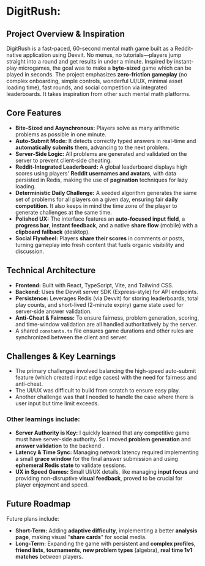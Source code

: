# **DigitRush:**

## **Project Overview & Inspiration**
DigitRush is a fast-paced, 60-second mental math game built as a Reddit-native application using Devvit.
No menus, no tutorials—players jump straight into a round and get results in under a minute.
Inspired by instant-play microgames, the goal was to make a **byte-sized** game which can be played in seconds. The project emphasizes **zero-friction gameplay** (no complex onboarding, simple controls, wonderful UI/UX, minimal asset loading time), fast rounds, and social competition via integrated leaderboards.
It takes inspiration from other such mental math platforms.

## **Core Features**
* **Bite-Sized and Asynchronous:** Players solve as many arithmetic problems as possible in one minute.
* **Auto-Submit Mode:** It detects correctly typed answers in real-time and **automatically submits** them, advancing to the next problem.
* **Server-Side Logic:** All problems are generated and validated on the server to prevent client-side cheating.
* **Reddit-Integrated Leaderboard:** A global leaderboard displays high scores using players' **Reddit usernames and avatars**, with data persisted in Redis, making the use of **pagination** techniques for lazy loading.
* **Deterministic Daily Challenge:** A seeded algorithm generates the same set of problems for all players on a given day, ensuring fair **daily competition**. It also keeps in mind the time zone of the player to generate challenges at the same time.
* **Polished UX:** The interface features an **auto-focused input field**, a **progress bar**, **instant feedback**, and a native **share** **flow** (mobile) with a **clipboard** **fallback** (desktop).
* **Social Flywheel:** Players **share their scores** in comments or posts, turning gameplay into fresh content that fuels organic visibility and discussion.

## **Technical Architecture**
* **Frontend:** Built with React, TypeScript, Vite, and Tailwind CSS.
* **Backend:** Uses the Devvit server SDK (Express-style) for API endpoints.
* **Persistence:** Leverages Redis (via Devvit) for storing leaderboards, total play counts, and short-lived (2-minute expiry) game state used for server-side answer validation.
* **Anti-Cheat & Fairness:** To ensure fairness, problem generation, scoring, and time-window validation are all handled authoritatively by the server.
* A shared `constants.ts` file ensures game durations and other rules are synchronized between the client and server.

## **Challenges & Key Learnings**
- The primary challenges involved balancing the high-speed auto-submit feature (which created input edge cases) with the need for fairness and anti-cheat.
- The UI/UX was difficult to build from scratch to ensure easy play.
- Another challenge was that I needed to handle the case where there is user input but time limit exceeds.
### **Other learnings include:**
* **Server Authority is Key:** I quickly learned that any competitive game must have server-side authority. So I moved **problem generation** and **answer validation** to the backend .
* **Latency & Time Sync:** Managing network latency required implementing a small **grace window** for the final answer submission and using **ephemeral Redis state** to validate sessions.
* **UX in Speed Games:** Small UI/UX details, like managing **input focus** and providing non-disruptive **visual feedback**, proved to be crucial for player enjoyment and speed.

## **Future Roadmap**
Future plans include:
* **Short-Term:** Adding **adaptive difficulty**, implementing a better **analysis page**, making  visual "**share cards**" for social media.
* **Long-Term:** Expanding the game with persistent and **complex profiles**, **friend lists**, **tournaments**, **new problem types** (algebra), **real time 1v1 matches** between players.